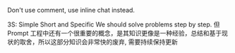 Don't use comment, use inline chat instead.

3S: Simple Short and Specific
We should solve problems step by step.
但 Prompt 工程中还有一个很重要的概念，是其知识更像是一种经验，总结和基于现状的取舍，所以这部分知识会非常快的废弃, 需要持续保持更新